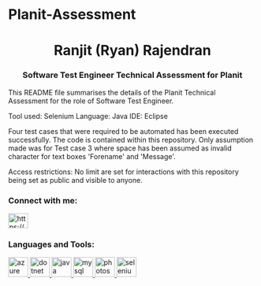 # Planit-Assessment

<h1 align="center">Ranjit (Ryan) Rajendran</h1>
<h3 align="center">Software Test Engineer Technical Assessment for Planit</h3>

<p align="left">

This README file summarises the details of the Planit Technical Assessment for the role of Software Test Engineer. 

Tool used: Selenium   Language: Java   IDE: Eclipse

Four test cases that were required to be automated has been executed successfully. The code is contained within this repository.  Only assumption made was for Test case 3 where space has been assumed as invalid character for text boxes 'Forename' and 'Message'. 

Access restrictions: No limit are set for interactions with this repository being set as public and visible to anyone.

 </p>

<p align="left">
<h3 align="left">Connect with me:</h3>
<a href="https://www.linkedin.com/in/ryan-rajendran/" target="blank"><img align="center" src="https://cdn.jsdelivr.net/npm/simple-icons@3.0.1/icons/linkedin.svg" alt="https://www.linkedin.com/in/ryan-rajendran/" height="30" width="40" /></a>
</p>

<h3 align="left">Languages and Tools:</h3>
<p align="left"> <a href="https://azure.microsoft.com/en-in/" target="_blank"> <img src="https://www.vectorlogo.zone/logos/microsoft_azure/microsoft_azure-icon.svg" alt="azure" width="40" height="40"/> </a> <a href="https://dotnet.microsoft.com/" target="_blank"> <img src="https://devicons.github.io/devicon/devicon.git/icons/dot-net/dot-net-original-wordmark.svg" alt="dotnet" width="40" height="40"/> </a> <a href="https://www.java.com" target="_blank"> <img src="https://devicons.github.io/devicon/devicon.git/icons/java/java-original-wordmark.svg" alt="java" width="40" height="40"/> </a> <a href="https://www.mysql.com/" target="_blank"> <img src="https://devicons.github.io/devicon/devicon.git/icons/mysql/mysql-original-wordmark.svg" alt="mysql" width="40" height="40"/> </a> <a href="https://www.photoshop.com/en" target="_blank"> <img src="https://devicons.github.io/devicon/devicon.git/icons/photoshop/photoshop-plain.svg" alt="photoshop" width="40" height="40"/> </a> <a href="https://www.selenium.dev" target="_blank"> <img src="https://raw.githubusercontent.com/detain/svg-logos/780f25886640cef088af994181646db2f6b1a3f8/svg/selenium-logo.svg" alt="selenium" width="40" height="40"/> </a> </p>
